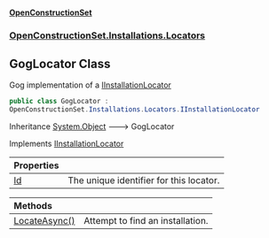 #### [OpenConstructionSet](index.md 'index')
### [OpenConstructionSet.Installations.Locators](index.md#OpenConstructionSet_Installations_Locators 'OpenConstructionSet.Installations.Locators')
## GogLocator Class
Gog implementation of a [IInstallationLocator](U3F_sqRL+Af4wVxU9_Eqrw.md 'OpenConstructionSet.Installations.Locators.IInstallationLocator')
```csharp
public class GogLocator :
OpenConstructionSet.Installations.Locators.IInstallationLocator
```

Inheritance [System.Object](https://docs.microsoft.com/en-us/dotnet/api/System.Object 'System.Object') &#129106; GogLocator  

Implements [IInstallationLocator](U3F_sqRL+Af4wVxU9_Eqrw.md 'OpenConstructionSet.Installations.Locators.IInstallationLocator')  

| Properties | |
| :--- | :--- |
| [Id](NDzOGWAJaPGf5Yy0Lpielg.md 'OpenConstructionSet.Installations.Locators.GogLocator.Id') | The unique identifier for this locator.<br/> |

| Methods | |
| :--- | :--- |
| [LocateAsync()](nsU1ClefolalE4ZTThrZYg.md 'OpenConstructionSet.Installations.Locators.GogLocator.LocateAsync()') | Attempt to find an installation.<br/> |

